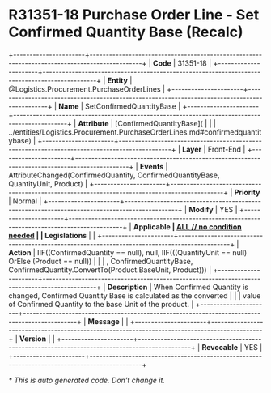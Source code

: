 ﻿---
erp.type: front-end-business-rule
erp.entity: Logistics.Procurement.PurchaseOrderLines
---

# R31351-18 Purchase Order Line - Set Confirmed Quantity Base (Recalc)
+----------------------+----------------------------------------------------------------------------------------------+
| **Code**             | 31351-18                                                                                     |
+----------------------+----------------------------------------------------------------------------------------------+
| **Entity**           | @Logistics.Procurement.PurchaseOrderLines                                                    |
+----------------------+----------------------------------------------------------------------------------------------+
| **Name**             | SetConfirmedQuantityBase                                                                     |
+----------------------+----------------------------------------------------------------------------------------------+
| **Attribute**        | [ConfirmedQuantityBase](                                                                     |
|                      | ../entities/Logistics.Procurement.PurchaseOrderLines.md#confirmedquantitybase)               |
+----------------------+----------------------------------------------------------------------------------------------+
| **Layer**            | Front-End                                                                                    |
+----------------------+----------------------------------------------------------------------------------------------+
| **Events**           | AttributeChanged(ConfirmedQuantity, ConfirmedQuantityBase, QuantityUnit, Product)            |
+----------------------+----------------------------------------------------------------------------------------------+
| **Priority**         | Normal                                                                                       |
+----------------------+----------------------------------------------------------------------------------------------+
| **Modify**           | YES                                                                                          |
+----------------------+----------------------------------------------------------------------------------------------+
| **Applicable         | [ALL // no condition needed](xref:applicable-legislations)                                   |
| Legislations**       |                                                                                              |
+----------------------+----------------------------------------------------------------------------------------------+
| **Action**           | IIF((ConfirmedQuantity == null), null, IIF(((QuantityUnit == null) OrElse (Product == null)) |
|                      | , ConfirmedQuantityBase, ConfirmedQuantity.ConvertTo(Product.BaseUnit, Product)))            |
+----------------------+----------------------------------------------------------------------------------------------+
| **Description**      | When Confirmed Quantity is changed, Confirmed Quantity Base is calculated as the converted   |
|                      | value of Confirmed Quantity to the base Unit of the product.                                 |
+----------------------+----------------------------------------------------------------------------------------------+
| **Message**          |                                                                                              |
+----------------------+----------------------------------------------------------------------------------------------+
| **Version**          |                                                                                              |
+----------------------+----------------------------------------------------------------------------------------------+
| **Revocable**        | YES                                                                                          |
+----------------------+----------------------------------------------------------------------------------------------+

*\* This is auto generated code. Don't change it.*
